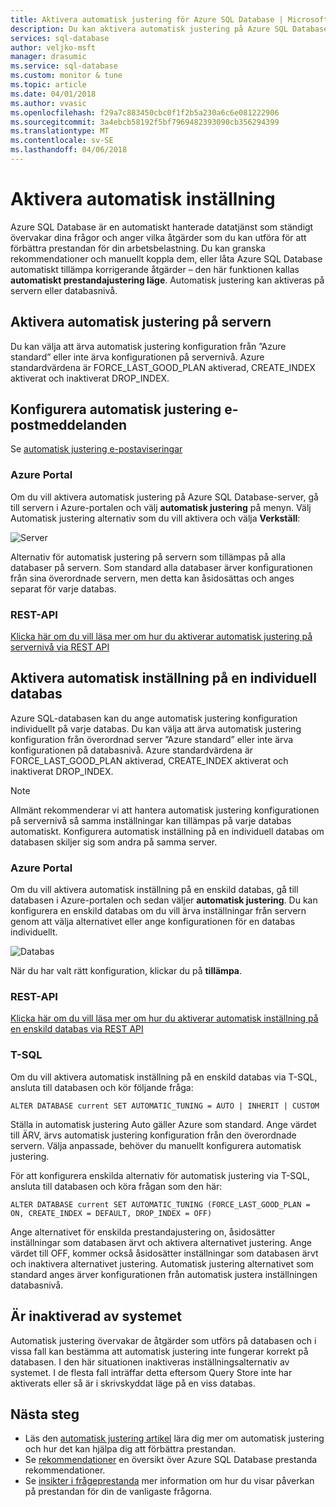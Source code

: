 ```yaml
---
title: Aktivera automatisk justering för Azure SQL Database | Microsoft Docs
description: Du kan aktivera automatisk justering på Azure SQL Database enkelt.
services: sql-database
author: veljko-msft
manager: drasumic
ms.service: sql-database
ms.custom: monitor & tune
ms.topic: article
ms.date: 04/01/2018
ms.author: vvasic
ms.openlocfilehash: f29a7c883450cbc0f1f2b5a230a6c6e081222906
ms.sourcegitcommit: 3a4ebcb58192f5bf7969482393090cb356294399
ms.translationtype: MT
ms.contentlocale: sv-SE
ms.lasthandoff: 04/06/2018
---
```

# <a name="enable-automatic-tuning"></a>Aktivera automatisk inställning

Azure SQL Database är en automatiskt hanterade datatjänst som ständigt övervakar dina frågor och anger vilka åtgärder som du kan utföra för att förbättra prestandan för din arbetsbelastning. Du kan granska rekommendationer och manuellt koppla dem, eller låta Azure SQL Database automatiskt tillämpa korrigerande åtgärder – den här funktionen kallas **automatiskt prestandajustering läge**. Automatisk justering kan aktiveras på servern eller databasnivå.

## <a name="enable-automatic-tuning-on-server"></a>Aktivera automatisk justering på servern
Du kan välja att ärva automatisk justering konfiguration från ”Azure standard” eller inte ärva konfigurationen på servernivå. Azure standardvärdena är FORCE_LAST_GOOD_PLAN aktiverad, CREATE_INDEX aktiverat och inaktiverat DROP_INDEX.

## <a name="configure-automatic-tuning-e-mail-notifications"></a>Konfigurera automatisk justering e-postmeddelanden

Se [automatisk justering e-postaviseringar](sql-database-automatic-tuning-email-notifications.md)

### <a name="azure-portal"></a>Azure Portal
Om du vill aktivera automatisk justering på Azure SQL Database-server, gå till servern i Azure-portalen och välj **automatisk justering** på menyn. Välj Automatisk justering alternativ som du vill aktivera och välja **Verkställ**:

![Server](./media/sql-database-automatic-tuning-enable/server.png)

Alternativ för automatisk justering på servern som tillämpas på alla databaser på servern. Som standard alla databaser ärver konfigurationen från sina överordnade servern, men detta kan åsidosättas och anges separat för varje databas.

### <a name="rest-api"></a>REST-API
[Klicka här om du vill läsa mer om hur du aktiverar automatisk justering på servernivå via REST API](https://docs.microsoft.com/rest/api/sql/serverautomatictuning)

## <a name="enable-automatic-tuning-on-an-individual-database"></a>Aktivera automatisk inställning på en individuell databas

Azure SQL-databasen kan du ange automatisk justering konfiguration individuellt på varje databas. Du kan välja att ärva automatisk justering konfiguration från överordnad server ”Azure standard” eller inte ärva konfigurationen på databasnivå. Azure standardvärdena är FORCE_LAST_GOOD_PLAN aktiverad, CREATE_INDEX aktiverat och inaktiverat DROP_INDEX.

> [!NOTE]
> Allmänt rekommenderar vi att hantera automatisk justering konfigurationen på servernivå så samma inställningar kan tillämpas på varje databas automatiskt. Konfigurera automatisk inställning på en individuell databas om databasen skiljer sig som andra på samma server.
>

### <a name="azure-portal"></a>Azure Portal

Om du vill aktivera automatisk inställning på en enskild databas, gå till databasen i Azure-portalen och sedan väljer **automatisk justering**. Du kan konfigurera en enskild databas om du vill ärva inställningar från servern genom att välja alternativet eller ange konfigurationen för en databas individuellt.

![Databas](./media/sql-database-automatic-tuning-enable/database.png)

När du har valt rätt konfiguration, klickar du på **tillämpa**.

### <a name="rest-api"></a>REST-API
[Klicka här om du vill läsa mer om hur du aktiverar automatisk inställning på en enskild databas via REST API](https://docs.microsoft.com/rest/api/sql/databaseautomatictuning)

### <a name="t-sql"></a>T-SQL

Om du vill aktivera automatisk inställning på en enskild databas via T-SQL, ansluta till databasen och kör följande fråga:

   ```T-SQL
   ALTER DATABASE current SET AUTOMATIC_TUNING = AUTO | INHERIT | CUSTOM
   ```
   
Ställa in automatisk justering Auto gäller Azure som standard. Ange värdet till ÄRV, ärvs automatisk justering konfiguration från den överordnade servern. Välja anpassade, behöver du manuellt konfigurera automatisk justering.

För att konfigurera enskilda alternativ för automatisk justering via T-SQL, ansluta till databasen och köra frågan som den här:

   ```T-SQL
   ALTER DATABASE current SET AUTOMATIC_TUNING (FORCE_LAST_GOOD_PLAN = ON, CREATE_INDEX = DEFAULT, DROP_INDEX = OFF)
   ```
   
Ange alternativet för enskilda prestandajustering on, åsidosätter inställningar som databasen ärvt och aktivera alternativet justering. Ange värdet till OFF, kommer också åsidosätter inställningar som databasen ärvt och inaktivera alternativet justering. Automatisk justering alternativet som standard anges ärver konfigurationen från automatisk justera inställningen databasnivå.  

## <a name="disabled-by-the-system"></a>Är inaktiverad av systemet
Automatisk justering övervakar de åtgärder som utförs på databasen och i vissa fall kan bestämma att automatisk justering inte fungerar korrekt på databasen. I den här situationen inaktiveras inställningsalternativ av systemet. I de flesta fall inträffar detta eftersom Query Store inte har aktiverats eller så är i skrivskyddat läge på en viss databas.

## <a name="next-steps"></a>Nästa steg
* Läs den [automatisk justering artikel](sql-database-automatic-tuning.md) lära dig mer om automatisk justering och hur det kan hjälpa dig att förbättra prestandan.
* Se [rekommendationer](sql-database-advisor.md) en översikt över Azure SQL Database prestanda rekommendationer.
* Se [insikter i frågeprestanda](sql-database-query-performance.md) mer information om hur du visar påverkan på prestandan för din de vanligaste frågorna.
